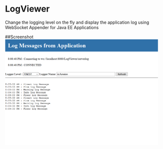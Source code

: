 # LogViewer
Change the logging level on the fly and display the application log using WebSocket Appender for Java EE Applications

##Screenshot
![Screenshot](Screenshot-ServerLog.png)
